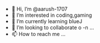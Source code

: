 - 👋 Hi, I’m @aarush-1707
- 👀 I’m interested in coding,gaming
- 🌱 I’m currently learning blueJ
- 💞️ I’m looking to collaborate o
-n ...
- 📫 How to reach me ...

<!---
aarush-1707/aarush-1707 is a ✨ special ✨ repository because its `README.md` (this file) appears on your GitHub profile.
You can click the Preview link to take a look at your changes.
--->
